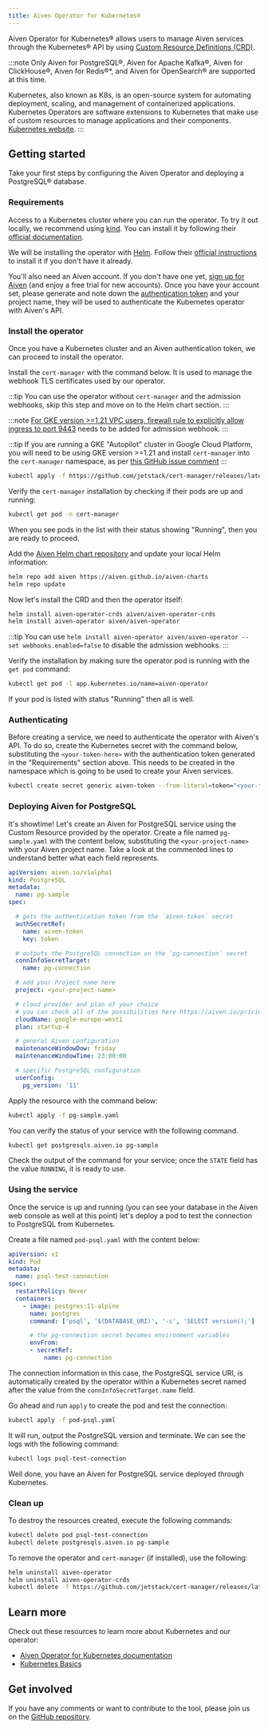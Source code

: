```yaml
---
title: Aiven Operator for Kubernetes®
---
```


Aiven Operator for Kubernetes® allows users to manage Aiven services
through the Kubernetes® API by using [Custom Resource Definitions
(CRD)](https://kubernetes.io/docs/tasks/extend-kubernetes/custom-resources/custom-resource-definitions/).

:::note
Only Aiven for PostgreSQL®, Aiven for Apache Kafka®, Aiven for
ClickHouse®, Aiven for Redis®\*, and Aiven for OpenSearch® are supported
at this time.

Kubernetes, also known as K8s, is an open-source system for automating
deployment, scaling, and management of containerized applications.
Kubernetes Operators are software extensions to Kubernetes that make use
of custom resources to manage applications and their components.
[Kubernetes website](https://kubernetes.io/).
:::

## Getting started

Take your first steps by configuring the Aiven Operator and deploying a
PostgreSQL® database.

### Requirements

Access to a Kubernetes cluster where you can run the operator. To try it
out locally, we recommend using [kind](https://kind.sigs.k8s.io/). You
can install it by following their [official
documentation](https://kind.sigs.k8s.io/docs/user/quick-start/#installation).

We will be installing the operator with [Helm](https://helm.sh/). Follow
their [official instructions](https://helm.sh/docs/intro/install/) to
install it if you don't have it already.

You\'ll also need an Aiven account. If you don't have one yet, [sign up
for
Aiven](https://console.aiven.io/signup?utm_source=devportal&utm_campaign=k8s-operator&utm_content=post)
(and enjoy a free trial for new accounts). Once you have your account
set, please generate and note down the
[authentication token](/docs/platform/howto/create_authentication_token) and your project name, they will be used to authenticate the
Kubernetes operator with Aiven's API.

### Install the operator

Once you have a Kubernetes cluster and an Aiven authentication token, we
can proceed to install the operator.

Install the `cert-manager` with the command below. It is used to manage
the webhook TLS certificates used by our operator.

:::tip
You can use the operator without `cert-manager` and the admission
webhooks, skip this step and move on to the Helm chart section.
:::

:::note
[For GKE version >=1.21 VPC users, firewall rule to explicitly allow
ingress to port
9443](https://cloud.google.com/kubernetes-engine/docs/how-to/private-clusters#add_firewall_rules)
needs to be added for admission webhook.
:::

:::tip
If you are running a GKE \"Autopilot\" cluster in Google Cloud Platform,
you will need to be using GKE version >=1.21 and install `cert-manager`
into the `cert-manager` namespace, as per [this GitHub issue
comment](https://github.com/cert-manager/cert-manager/issues/3717#issuecomment-975031637)
:::

```bash
kubectl apply -f https://github.com/jetstack/cert-manager/releases/latest/download/cert-manager.yaml
```

Verify the `cert-manager` installation by checking if their pods are up
and running:

```bash
kubectl get pod -n cert-manager
```

When you see pods in the list with their status showing \"Running\",
then you are ready to proceed.

Add the [Aiven Helm chart
repository](https://github.com/aiven/aiven-charts/) and update your
local Helm information:

```bash
helm repo add aiven https://aiven.github.io/aiven-charts
helm repo update
```

Now let's install the CRD and then the operator itself:

```bash
helm install aiven-operator-crds aiven/aiven-operator-crds
helm install aiven-operator aiven/aiven-operator
```

:::tip
You can use
`helm install aiven-operator aiven/aiven-operator --set webhooks.enabled=false`
to disable the admission webhooks.
:::

Verify the installation by making sure the operator pod is running with
the `get pod` command:

```bash
kubectl get pod -l app.kubernetes.io/name=aiven-operator
```

If your pod is listed with status \"Running\" then all is well.

### Authenticating

Before creating a service, we need to authenticate the operator with
Aiven's API. To do so, create the Kubernetes secret with the command
below, substituting the `<your-token-here>` with the authentication
token generated in the \"Requirements\" section above. This needs to be
created in the namespace which is going to be used to create your Aiven
services.

```bash
kubectl create secret generic aiven-token --from-literal=token="<your-token-here>"
```

### Deploying Aiven for PostgreSQL

It's showtime! Let's create an Aiven for PostgreSQL service using the
Custom Resource provided by the operator. Create a file named
`pg-sample.yaml` with the content below, substituting the
`<your-project-name>` with your Aiven project name. Take a look at the
commented lines to understand better what each field represents.

```yaml
apiVersion: aiven.io/v1alpha1
kind: PostgreSQL
metadata:
  name: pg-sample
spec:

  # gets the authentication token from the `aiven-token` secret
  authSecretRef:
    name: aiven-token
    key: token

  # outputs the PostgreSQL connection on the `pg-connection` secret
  connInfoSecretTarget:
    name: pg-connection

  # add your Project name here
  project: <your-project-name>

  # cloud provider and plan of your choice
  # you can check all of the possibilities here https://aiven.io/pricing
  cloudName: google-europe-west1
  plan: startup-4

  # general Aiven configuration
  maintenanceWindowDow: friday
  maintenanceWindowTime: 23:00:00

  # specific PostgreSQL configuration
  userConfig:
    pg_version: '11'
```

Apply the resource with the command below:

```bash
kubectl apply -f pg-sample.yaml
```

You can verify the status of your service with the following command.

```bash
kubectl get postgresqls.aiven.io pg-sample
```

Check the output of the command for your service; once the `STATE` field
has the value `RUNNING`, it is ready to use.

### Using the service

Once the service is up and running (you can see your database in the
Aiven web console as well at this point) let's deploy a pod to test the
connection to PostgreSQL from Kubernetes.

Create a file named `pod-psql.yaml` with the content below:

```yaml
apiVersion: v1
kind: Pod
metadata:
  name: psql-test-connection
spec:
  restartPolicy: Never
  containers:
    - image: postgres:11-alpine
      name: postgres
      command: ['psql', '$(DATABASE_URI)', '-c', 'SELECT version();']

      # the pg-connection secret becomes environment variables
      envFrom:
      - secretRef:
          name: pg-connection
```

The connection information in this case, the PostgreSQL service URI, is
automatically created by the operator within a Kubernetes secret named
after the value from the `connInfoSecretTarget.name` field.

Go ahead and run `apply` to create the pod and test the connection:

```bash
kubectl apply -f pod-psql.yaml
```

It will run, output the PostgreSQL version and terminate. We can see the
logs with the following command:

```bash
kubectl logs psql-test-connection
```

Well done, you have an Aiven for PostgreSQL service deployed through
Kubernetes.

### Clean up

To destroy the resources created, execute the following commands:

```bash
kubectl delete pod psql-test-connection
kubectl delete postgresqls.aiven.io pg-sample
```

To remove the operator and `cert-manager` (if installed), use the
following:

```bash
helm uninstall aiven-operator
helm uninstall aiven-operator-crds
kubectl delete -f https://github.com/jetstack/cert-manager/releases/latest/download/cert-manager.yaml
```

## Learn more

Check out these resources to learn more about Kubernetes and our
operator:

-   [Aiven Operator for Kubernetes
    documentation](https://aiven.github.io/aiven-operator)
-   [Kubernetes
    Basics](https://kubernetes.io/docs/tutorials/kubernetes-basics/)

## Get involved

If you have any comments or want to contribute to the tool, please join
us on the [GitHub repository](https://github.com/aiven/aiven-operator).
